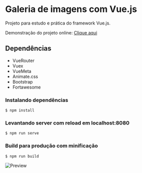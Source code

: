 # Galeria de imagens com Vue.js
Projeto para estudo e prática do framework Vue.js.

Demonstração do projeto online: [Clique aqui](http://galeria-vuejs.epizy.com/)

## Dependências
- VueRouter
- Vuex
- VueMeta
- Animate.css
- Bootstrap
- Fortawesome

### Instalando dependências 
``` $ npm install ```

### Levantando server com reload em localhost:8080
``` $ npm run serve ```

### Build para produção com minificação
``` $ npm run build ```

![Preview](./src/assets/preview.png)
